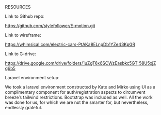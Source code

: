RESOURCES


Link to Github repo:

https://github.com/stylefollower/E-motion.git

Link to wireframe:

https://whimsical.com/electric-cars-PtAKa8ELnpDb1YZe43KpGR

Link to G-drive:

https://drive.google.com/drive/folders/1uZgT6x6SCWzEasbkc5GT_58U5xjZg6b5

Laravel environment setup:

We took a laravel environment constructed by Kate and Mirko using UI as a complimentary 
component for auth/registration aspects to circumvent breeze’s tailwind restrictions. 
Bootstrap was included as well. All the work was done for us, for which we are not the smarter for, but nevertheless, endlessly grateful. 

